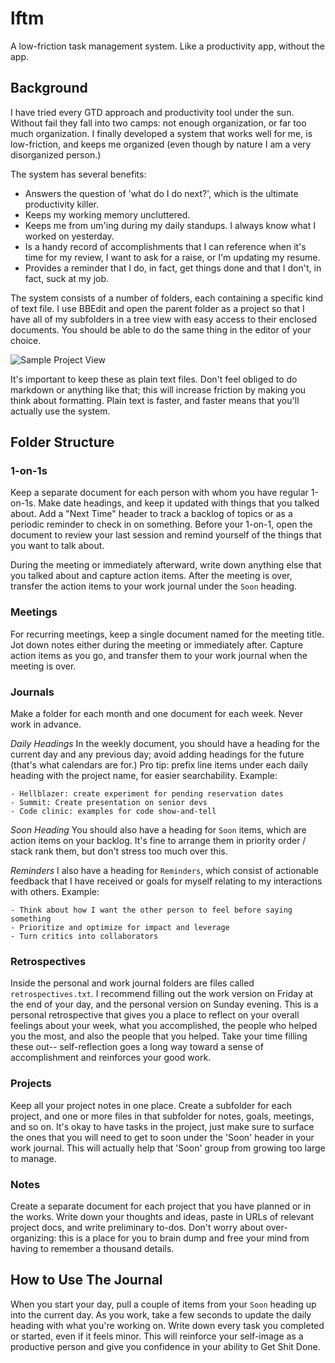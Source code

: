 # lftm
A low-friction task management system. Like a productivity app, without the app.

## Background
I have tried every GTD approach and productivity tool under the sun. Without fail they fall into two camps: not enough organization, or far too much organization. I finally developed a system that works well for me, is low-friction, and keeps me organized (even though by nature I am a very disorganized person.)

The system has several benefits:
  * Answers the question of 'what do I do next?', which is the ultimate productivity killer.
  * Keeps my working memory uncluttered.
  * Keeps me from um'ing during my daily standups. I always know what I worked on yesterday.
  * Is a handy record of accomplishments that I can reference when it's time for my review, I want to ask for a raise, or I'm updating my resume.
  * Provides a reminder that I do, in fact, get things done and that I don't, in fact, suck at my job.

The system consists of a number of folders, each containing a specific kind of text file. I use BBEdit and open the parent folder as a project so that I have all of my subfolders in a tree view with easy access to their enclosed documents. You should be able to do the same thing in the editor of your choice.

![Sample Project View](https://raw.githubusercontent.com/CoralineAda/lftm/master/daily_example.png)

It's important to keep these as plain text files. Don't feel obliged to do markdown or anything like that; this will increase friction by making you think about formatting. Plain text is faster, and faster means that you'll actually use the system.

## Folder Structure

### 1-on-1s
Keep a separate document for each person with whom you have regular 1-on-1s. Make date headings, and keep it updated with things that you talked about. Add a "Next Time" header to track a backlog of topics or as a periodic reminder to check in on something. Before your 1-on-1, open the document to review your last session and remind yourself of the things that you want to talk about.

During the meeting or immediately afterward, write down anything else that you talked about and capture action items. After the meeting is over, transfer the action items to your work journal under the `Soon` heading.

### Meetings
For recurring meetings, keep a single document named for the meeting title. Jot down notes either during the meeting or immediately after. Capture action items as you go, and transfer them to your work journal when the meeting is over.

### Journals
Make a folder for each month and one document for each week. Never work in advance.

_Daily Headings_
In the weekly document, you should have a heading for the current day and any previous day; avoid adding headings for the future (that's what calendars are for.) Pro tip: prefix line items under each daily heading with the project name, for easier searchability. Example:

```
- Hellblazer: create experiment for pending reservation dates
- Summit: Create presentation on senior devs
- Code clinic: examples for code show-and-tell
```

_Soon Heading_
You should also have a heading for `Soon` items, which are action items on your backlog. It's fine to arrange them in priority order / stack rank them, but don't stress too much over this.

_Reminders_
I also have a heading for `Reminders`, which consist of actionable feedback that I have received or goals for myself relating to my interactions with others. Example:

```
- Think about how I want the other person to feel before saying something
- Prioritize and optimize for impact and leverage
- Turn critics into collaborators
```

### Retrospectives
Inside the personal and work journal folders are files called `retrospectives.txt`. I recommend filling out the work version on Friday at the end of your day, and the personal version on Sunday evening. This is a personal retrospective that gives you a place to reflect on your overall feelings about your week, what you accomplished, the people who helped you the most, and also the people that you helped. Take your time filling these out-- self-reflection goes a long way toward a sense of accomplishment and reinforces your good work.

### Projects
Keep all your project notes in one place. Create a subfolder for each project, and one or more files in that subfolder for notes, goals, meetings, and so on. It's okay to have tasks in the project, just make sure to surface the ones that you will need to get to soon under the 'Soon' header in your work journal. This will actually help that 'Soon' group from growing too large to manage.

### Notes
Create a separate document for each project that you have planned or in the works. Write down your thoughts and ideas, paste in URLs of relevant project docs, and write preliminary to-dos. Don't worry about over-organizing: this is a place for you to brain dump and free your mind from having to remember a thousand details.

## How to Use The Journal
When you start your day, pull a couple of items from your `Soon` heading up into the current day. As you work, take a few seconds to update the daily heading with what you're working on. Write down every task you completed or started, even if it feels minor. This will reinforce your self-image as a productive person and give you confidence in your ability to Get Shit Done.
